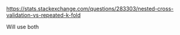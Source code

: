 https://stats.stackexchange.com/questions/283303/nested-cross-validation-vs-repeated-k-fold

Will use both
